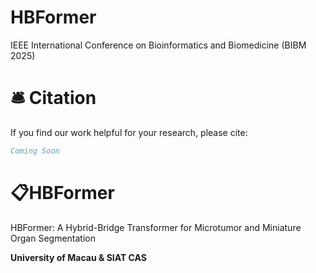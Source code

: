 # HBFormer
IEEE International Conference on Bioinformatics and Biomedicine (BIBM 2025)
# 🛎 Citation

If you find our work helpful for your research, please cite:

```bib
Coming Soon
```
# 📋HBFormer
HBFormer: A Hybrid-Bridge Transformer for Microtumor and Miniature Organ Segmentation


**University of Macau & SIAT CAS**
